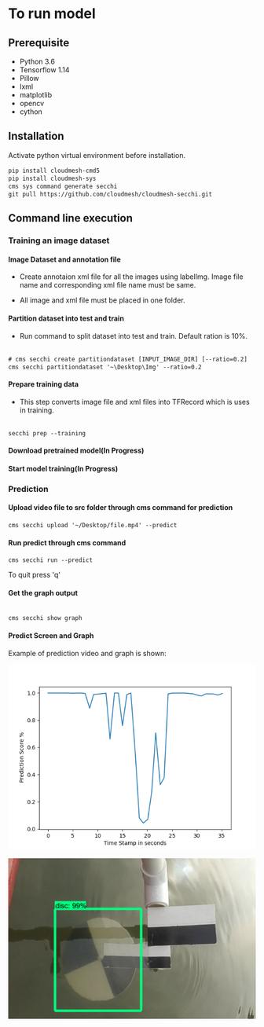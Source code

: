 # To run model

## Prerequisite

* Python 3.6
* Tensorflow 1.14
* Pillow
* lxml
* matplotlib
* opencv
* cython

## Installation

Activate python virtual environment before installation.

```
pip install cloudmesh-cmd5
pip install cloudmesh-sys
cms sys command generate secchi
git pull https://github.com/cloudmesh/cloudmesh-secchi.git

```

## Command line execution

### Training an image dataset

#### Image Dataset and annotation file

* Create annotaion xml file for all the images using labelImg. Image file name 
  and corresponding xml file name must be same.

* All image and xml file must be placed in one folder.

#### Partition dataset into test and train

* Run command to split dataset into test and train. Default ration is 10%.

```   

# cms secchi create partitiondataset [INPUT_IMAGE_DIR] [--ratio=0.2]
cms secchi partitiondataset '~\Desktop\Img' --ratio=0.2

```

#### Prepare training data

* This step converts image file and  xml files into TFRecord which is uses in 
  training.


```

secchi prep --training

```

#### Download pretrained model(In Progress)


#### Start model training(In Progress) 


### Prediction


#### Upload video file to src folder through cms command for prediction

```
cms secchi upload '~/Desktop/file.mp4' --predict
```

#### Run predict through cms command

```
cms secchi run --predict
```

To quit press 'q'

#### Get the graph output

```

cms secchi show graph

```

#### Predict Screen and Graph

Example of prediction video and graph is shown:

![Output Graph](image/mygraph.png) 

![Predictor Output Image](image/Predictor_Image.png)